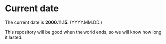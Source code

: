 # Current date

The current date is **2000.11.15.** (YYYY.MM.DD.)

This repository will be good when the world ends, so we will know how long it lasted.